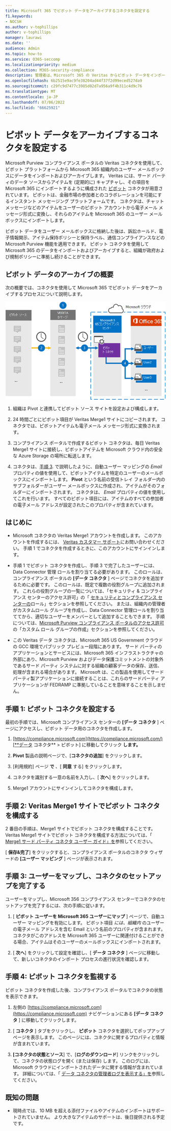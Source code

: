 ```yaml
---
title: Microsoft 365 でピボット データをアーカイブするコネクタを設定する
f1.keywords:
- NOCSH
ms.author: v-tophillips
author: v-tophillips
manager: laurawi
ms.date: ''
audience: Admin
ms.topic: how-to
ms.service: O365-seccomp
ms.localizationpriority: medium
ms.collection: M365-security-compliance
description: 管理者は、Microsoft 365 の Veritas からピボット データをインポートおよびアーカイブするためのコネクタを設定できます。 このコネクタを使用すると、Microsoft 365 のサード パーティのデータ ソースからデータをアーカイブできるため、訴訟ホールド、コンテンツ検索、アイテム保持ポリシーなどのコンプライアンス機能を使用して、組織のサードパーティ データを管理できます。
ms.openlocfilehash: 6b2515e9ac9fe38204ad44f37f2d99eced527da9
ms.sourcegitcommit: c29fc9d7477c3985d02d7a956a9f4b311c4d9c76
ms.translationtype: MT
ms.contentlocale: ja-JP
ms.lasthandoff: 07/06/2022
ms.locfileid: "66625921"
---
```

# <a name="set-up-a-connector-to-archive-pivot-data"></a>ピボット データをアーカイブするコネクタを設定する

Microsoft Purview コンプライアンス ポータルの Veritas コネクタを使用して、ピボット プラットフォームから Microsoft 365 組織内のユーザー メールボックスにデータをインポートおよびアーカイブします。 Veritas には、サード パーティのデータ ソースからアイテムを (定期的に) キャプチャし、その項目を Microsoft 365 にインポートするように構成された [ピボット](https://globanet.com/pivot/) コネクタが用意されています。 ピボットは、金融市場の参加者とのコラボレーションを可能にするインスタント メッセージング プラットフォームです。 コネクタは、チャット メッセージなどのアイテムをユーザーのピボット アカウントから電子メール メッセージ形式に変換し、それらのアイテムを Microsoft 365 のユーザー メールボックスにインポートします。

ピボット データをユーザー メールボックスに格納した後は、訴訟ホールド、電子情報開示、アイテム保持ポリシーと保持ラベル、通信コンプライアンスなどの Microsoft Purview 機能を適用できます。 ピボット コネクタを使用して Microsoft 365 のデータをインポートおよびアーカイブすると、組織が政府および規制ポリシーに準拠し続けることができます。

## <a name="overview-of-archiving-pivot-data"></a>ピボット データのアーカイブの概要

次の概要では、コネクタを使用して Microsoft 365 でピボット データをアーカイブするプロセスについて説明します。

![ピボット データのアーカイブ ワークフロー。](../media/PivotConnectorWorkflow.png)

1. 組織は Pivot と連携してピボット ソース サイトを設定および構成します。

2. 24 時間ごとにピボット項目が Veritas Merge1 サイトにコピーされます。 コネクタでは、ピボットアイテムも電子メール メッセージ形式に変換されます。

3. コンプライアンス ポータルで作成するピボット コネクタは、毎日 Veritas Merge1 サイトに接続し、ピボットアイテムを Microsoft クラウド内の安全な Azure Storage の場所に転送します。

4. コネクタは、[手順 3](#step-3-map-users-and-complete-the-connector-setup). で説明したように、自動ユーザー マッピングの *Email* プロパティの値を使用して、ピボットアイテムを特定のユーザーのメールボックスにインポートします。 **Pivot** という名前の受信トレイ フォルダー内のサブフォルダーがユーザー メールボックスに作成され、アイテムがそのフォルダーにインポートされます。 コネクタは、 *Email* プロパティの値を使用してこれを行います。 すべてのピボット項目には、アイテムのすべての参加者の電子メール アドレスが設定されたこのプロパティが含まれています。

## <a name="before-you-begin"></a>はじめに

- Microsoft コネクタの Veritas Merge1 アカウントを作成します。 このアカウントを作成するには、 [Veritas カスタマー サポート](https://www.veritas.com/content/support/)にお問い合わせください。 手順 1 でコネクタを作成するときに、このアカウントにサインインします。

- 手順 1 でピボット コネクタを作成し、手順 3 で完了したユーザーには、Data Connector 管理 ロールを割り当てる必要があります。 このロールは、コンプライアンス ポータルの **[データ コネクタ** ] ページでコネクタを追加するために必要です。 このロールは、既定で複数の役割グループに追加されます。 これらの役割グループの一覧については、「セキュリティ & コンプライアンス センターのアクセス許可」の「 [セキュリティとコンプライアンス センターの](../security/office-365-security/permissions-in-the-security-and-compliance-center.md#roles-in-the-security--compliance-center)ロール」セクションを参照してください。 または、組織内の管理者がカスタムロール グループを作成し、Data Connector 管理ロールを割り当ててから、適切なユーザーをメンバーとして追加することもできます。 手順については、[Microsoft Purview コンプライアンス ポータルのアクセス許可](microsoft-365-compliance-center-permissions.md#create-a-custom-role-group)の「カスタム ロール グループの作成」セクションを参照してください。

- この Veritas データ コネクタは、Microsoft 365 US Government クラウドの GCC 環境でパブリック プレビュー段階にあります。 サード パーティのアプリケーションとサービスには、Microsoft 365 インフラストラクチャの外部にあり、Microsoft Purview およびデータ保護コミットメントの対象外であるサード パーティ システムに対する組織の顧客データの保存、送信、処理が含まれる場合があります。 Microsoft は、この製品を使用してサード パーティ製アプリケーションに接続することは、これらのサードパーティ アプリケーションが FEDRAMP に準拠していることを意味することを示しません。

## <a name="step-1-set-up-the-pivot-connector"></a>手順 1: ピボット コネクタを設定する

最初の手順では、Microsoft コンプライアンス センターの **[データ コネクタ** ] ページにアクセスし、ピボット データ用のコネクタを作成します。

1. [https://compliance.microsoft.com](https://compliance.microsoft.com/)[**データ コネクタ** > ピボット] に移動してクリック **します。**

2. **Pivot** 製品の説明ページで、[**コネクタの追加**] をクリックします。

3. [利用規約] ページ **で** 、[ **同意** する] をクリックします。

4. コネクタを識別する一意の名前を入力し、[ **次へ**] をクリックします。

5. Merge1 アカウントにサインインしてコネクタを構成します。

## <a name="step-2-configure-the-pivot-connector-on-the-veritas-merge1-site"></a>手順 2: Veritas Merge1 サイトでピボット コネクタを構成する

2 番目の手順は、Merge1 サイトでピボット コネクタを構成することです。 Veritas Merge1 サイトでピボット コネクタを構成する方法については、「 [Merge1 サード パーティ コネクタ ユーザー ガイド」を](https://docs.ms.merge1.globanetportal.com/Merge1%20Third-Party%20Connectors%20Pivot%20User%20Guide%20.pdf)参照してください。

[ **保存&完了**] をクリックすると、コンプライアンス ポータルのコネクタ ウィザードの **[ユーザー マッピング** ] ページが表示されます。

## <a name="step-3-map-users-and-complete-the-connector-setup"></a>手順 3: ユーザーをマップし、コネクタのセットアップを完了する

ユーザーをマップし、Microsoft 356 コンプライアンス センターでコネクタのセットアップを完了するには、次の手順に従います。

1. [ **ピボット ユーザーを Microsoft 365 ユーザーにマップ** ] ページで、自動ユーザー マッピングを有効にします。 ピボット項目 *には、組織内* のユーザーの電子メール アドレスを含む Email という名前のプロパティが含まれます。 コネクタがこのアドレスを Microsoft 365 ユーザーに関連付けることができる場合、アイテムはそのユーザーのメールボックスにインポートされます。

2. [ **次へ**] をクリックして設定を確認し、[ **データ コネクタ** ] ページに移動して、新しいコネクタのインポート プロセスの進行状況を確認します。

## <a name="step-4-monitor-the-pivot-connector"></a>手順 4: ピボット コネクタを監視する

ピボット コネクタを作成した後、コンプライアンス ポータルでコネクタの状態を表示できます。

1. 左側の [https://compliance.microsoft.com](https://compliance.microsoft.com) ナビゲーションにある **[データ コネクタ** ] に移動してクリックします。

2. [ **コネクタ** ] タブをクリックし、 **ピボット** コネクタを選択してポップアップ ページを表示します。 このページには、コネクタに関するプロパティと情報が含まれています。

3. **[コネクタの状態とソース**] で、[**ログのダウンロード**] リンクをクリックして、コネクタの状態ログを開く (または保存) します。 このログには、Microsoft クラウドにインポートされたデータに関する情報が含まれています。 詳細については、「 [データ コネクタの管理者ログを表示する」を](data-connector-admin-logs.md)参照してください。

## <a name="known-issues"></a>既知の問題

- 現時点では、10 MB を超える添付ファイルやアイテムのインポートはサポートされていません。 より大きなアイテムのサポートは、後日提供される予定です。